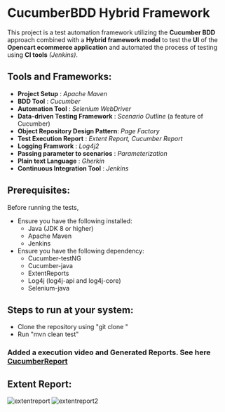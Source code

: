 # CucumberBDD Hybrid Framework
This project is a test automation framework utilizing the **Cucumber BDD** approach combined with a **Hybrid framework model** to test the **UI** of the **Opencart ecommerce application** and automated the process of testing using **CI tools** *(Jenkins)*.

## Tools and Frameworks:
- **Project Setup** : *Apache Maven*
- **BDD Tool**      : *Cucumber*
- **Automation Tool** : *Selenium WebDriver*
- **Data-driven Testing Framework** : *Scenario Outline* (a feature of Cucumber)
- **Object Repository Design Pattern**: *Page Factory*
- **Test Execution Report** : *Extent Report, Cucumber Report*
- **Logging Framwork** :  *Log4j2*
- **Passing parameter to scenarios** : *Parameterization*
- **Plain text Language** : *Gherkin*
- **Continuous Integration Tool** : *Jenkins*

## Prerequisites:
Before running the tests,
- Ensure you have the following installed:
   - Java (JDK 8 or higher)
   - Apache Maven
   - Jenkins
- Ensure you have the following dependency:
   - Cucumber-testNG
   - Cucumber-java
   - ExtentReports
   - Log4j (log4j-api and log4j-core)
   - Selenium-java

## Steps to run at your system:
- Clone the repository using "git clone "
- Run "mvn clean test"

### Added a execution video and Generated Reports. See here [CucumberReport](https://github.com/Divya-learn/CucumberBDD_HybridFramework/tree/main/CucumberPdfReport/PdfReport)

## Extent Report:
![extentreport](https://github.com/Divya-learn/CucumberBDD_HybridFramework/assets/154688466/57f235c5-52e0-4c25-8557-a12e516a06de)
![extentreport2](https://github.com/Divya-learn/CucumberBDD_HybridFramework/assets/154688466/7a043012-00f8-4c30-8764-f6a96ac93d11)





